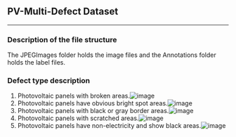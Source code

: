 ## PV-Multi-Defect Dataset
---
### Description of the file structure
The JPEGImages folder holds the image files and the Annotations folder holds the label files.
### Defect type description
1. Photovoltaic panels with broken areas.![image](https://github.com/houhou34/PV-Multi-Defect/blob/main/tf1.jpg)
2. Photovoltaic panels have obvious bright spot areas.![image](https://github.com/houhou34/PV-Multi-Defect/blob/main/tf2.jpg)
3. Photovoltaic panels with black or gray border areas.![image](https://github.com/houhou34/PV-Multi-Defect/blob/main/tf3.jpg)
4. Photovoltaic panels with scratched areas.![image](https://github.com/houhou34/PV-Multi-Defect/blob/main/tf4.jpg)
5. Photovoltaic panels have non-electricity and show black areas.![image](https://github.com/houhou34/PV-Multi-Defect/blob/main/tf5.jpg)
